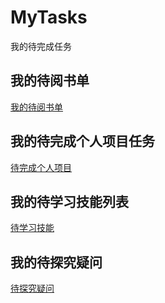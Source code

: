 # MyTasks
我的待完成任务

## 我的待阅书单

[我的待阅书单](./myBooks.md)

## 我的待完成个人项目任务

[待完成个人项目](./myProjects.md)

## 我的待学习技能列表

[待学习技能](./mySkills.md)

## 我的待探究疑问

[待探究疑问](./myQuestions.md)

